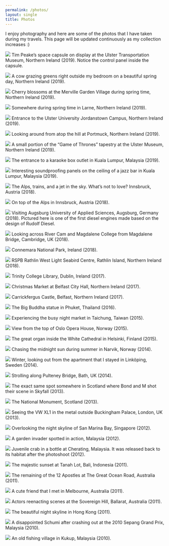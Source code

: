 ```yaml
---
permalink: /photos/
layout: single
title: Photos
---
```


I enjoy photography and here are some of the photos that I have taken during my travels. This page will be updated continuously as my collection increases :)

![](/assets/Photos/TimPeake.jpg)
Tim Peake’s space capsule on display at the Ulster Transportation Museum, Northern Ireland (2019). Notice the control panel inside the capsule.

![](/assets/Photos/Cow.jpg)
A cow grazing greens right outside my bedroom on a beautiful spring day, Northern Ireland (2019).

![](/assets/Photos/Sakura.jpg)
Cherry blossoms at the Merville Garden Village during spring time, Northern Ireland (2019).

![](/assets/Photos/Larne.jpg)
Somewhere during spring time in Larne, Northern Ireland (2019).

![](/assets/Photos/Ulster.jpg)
Entrance to the Ulster University Jordanstown Campus, Northern Ireland (2019).

![](/assets/Photos/Islandmagee.jpg)
Looking around from atop the hill at Portmuck, Northern Ireland (2019).

![](/assets/Photos/GoT.jpg)
A small portion of the “Game of Thrones” tapestry at the Ulster Museum, Northern Ireland (2019).

![](/assets/Photos/Karaoke.jpg)
The entrance to a karaoke box outlet in Kuala Lumpur, Malaysia (2019).

![](/assets/Photos/Ceiling.jpg)
Interesting soundproofing panels on the ceiling of a jazz bar in Kuala Lumpur, Malaysia (2019).

![](/assets/Photos/InnsbruckTrain.jpg)
The Alps, trains, and a jet in the sky. What’s not to love? Innsbruck, Austria (2018).

![](/assets/Photos/Alps.jpg)
On top of the Alps in Innsbruck, Austria (2018).

![](/assets/Photos/Diesel.jpg)
Visiting Augsburg University of Applied Sciences, Augsburg, Germany (2018). Pictured here is one of the first diesel engines made based on the design of Rudolf Diesel.

![](/assets/Photos/Cambridge.jpg)
Looking across River Cam and Magdalene College from Magdalene Bridge, Cambridge, UK (2018).

![](/assets/Photos/Connemara.jpg)
Connemara National Park, Ireland (2018).

![](/assets/Photos/Rathlin.jpg)
RSPB Rathlin West Light Seabird Centre, Rathlin Island, Northern Ireland (2018).

![](/assets/Photos/Trinity.jpg)
Trinity College Library, Dublin, Ireland (2017).

![](/assets/Photos/Belfast.jpg)
Christmas Market at Belfast City Hall, Northern Ireland (2017).

![](/assets/Photos/CarrickCastle.jpg)
Carrickfergus Castle, Belfast, Northern Ireland (2017).

![](/assets/Photos/Buddha.jpg)
The Big Buddha statue in Phuket, Thailand (2016).

![](/assets/Photos/Taiwan.jpg)
Experiencing the busy night market in Taichung, Taiwan (2015).

![](/assets/Photos/Oslo.jpg)
View from the top of Oslo Opera House, Norway (2015).

![](/assets/Photos/Helsinki.jpg)
The great organ inside the White Cathedral in Helsinki, Finland (2015).

![](/assets/Photos/Volvo.jpg)
Chasing the midnight sun during summer in Narvik, Norway (2014).

![](/assets/Photos/Rosengatan.jpg)
Winter, looking out from the apartment that I stayed in Linköping, Sweden (2014).

![](/assets/Photos/Bath.jpg)
Strolling along Pulteney Bridge, Bath, UK (2014).

![](/assets/Photos/Scotland.jpg)
The exact same spot somewhere in Scotland where Bond and M shot their scene in Skyfall (2013).

![](/assets/Photos/NationalMonument.jpg)
The National Monument, Scotland (2013).

![](/assets/Photos/VW.jpg)
Seeing the VW XL1 in the metal outside Buckingham Palace, London, UK (2013).

![](/assets/Photos/Singapore.jpg)
Overlooking the night skyline of San Marina Bay, Singapore (2012).

![](/assets/Photos/Hopper.jpg)
A garden invader spotted in action, Malaysia (2012).

![](/assets/Photos/Crab.jpg)
Juvenile crab in a bottle at Cherating, Malaysia. It was released back to its habitat after the photoshoot (2012).

![](/assets/Photos/Bali.jpg)
The majestic sunset at Tanah Lot, Bali, Indonesia (2011).

![](/assets/Photos/TwelveApostles.jpg)
The remaining of the 12 Apostles at The Great Ocean Road, Australia (2011).

![](/assets/Photos/Kangaroo.jpg)
A cute friend that I met in Melbourne, Australia (2011).

![](/assets/Photos/Ballarat.jpg)
Actors reenacting scenes at the Sovereign Hill, Ballarat, Australia (2011).

![](/assets/Photos/HK.jpg)
The beautiful night skyline in Hong Kong (2011).

![](/assets/Photos/Schumi.jpg)
A disappointed Schumi after crashing out at the 2010 Sepang Grand Prix, Malaysia (2010).

![](/assets/Photos/Kukup.jpg)
An old fishing village in Kukup, Malaysia (2010).

